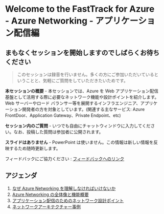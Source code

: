 # Welcome to the FastTrack for Azure - Azure Networking - アプリケーション配信編
## まもなくセッションを開始しますのでしばらくお待ちください

>このセッションは録音を行いません。多くの方にご参加いただいているということと、気軽にご質問をしていただきたいためです。

**本セッションの概要** - 本セッションでは、Azure を Web アプリケーション配信基盤として活用する際に必要なネットワーク機能や設計ポイントを紹介します。Web サーバーやロード バランサー等を展開するインフラエンジニア、アプリケーション開発者の方を対象としています。(関連する主なサービス: Azure FrontDoor、Application Gateway、Private Endpoint、etc)

**セッション内のご質問** - いつでも自由にチャットウィンドウに入力してください。なお、投稿した質問は参加者に公開されます。

**スライドはありません** - PowerPoint は使いません。この情報は新しい情報を反映するため随時更新します。

フィードバックにご協力ください : [フィードバックへのリンク](https://www.microsoft.com)

## アジェンダ
1. [なぜ Azure Networking を理解しなければいけないか](../why.md)
1. [Azure Networking の全体像と機能概要](../overview.md)
1. [アプリケーション配信のためのネットワーク設計ポイント](./application-delivery.md)
1. [ネットワークアーキテクチャー事例](./case-study.md)
